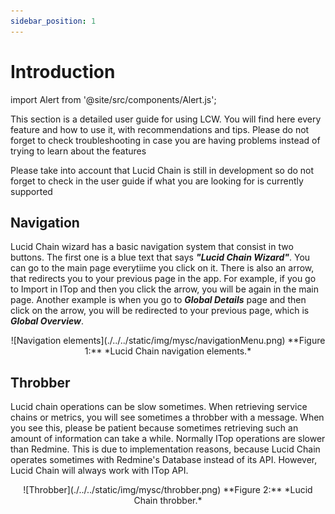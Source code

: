 ```yaml
---
sidebar_position: 1
---
```


# Introduction

import Alert from '@site/src/components/Alert.js';

This section is a detailed user guide for using LCW. You will find here every feature and how to use it, with recommendations and tips. Please do not forget to check troubleshooting in case you are having problems instead of trying to learn about the features

<Alert>
  Please take into account that Lucid Chain is still in development so do not forget to check in the user guide if what you are looking for is currently supported
</Alert>

## Navigation

Lucid Chain wizard has a basic navigation system that consist in two buttons. The first one is a blue text that says ***"Lucid Chain Wizard"***. You can go to the main page everytiime you click on it. There is also an arrow, that redirects you to your previous page in the app. For example, if you go to Import in ITop and then you click the arrow, you will be again in the main page. Another example is when you go to  ***Global Details*** page and then click on the arrow, you will be redirected to your previous page, which is ***Global Overview***.

<div align="center">
![Navigation elements](./../../static/img/mysc/navigationMenu.png)  
**Figure 1:** *Lucid Chain navigation elements.*
</div>

## Throbber

Lucid chain operations can be slow sometimes. When retrieving service chains or metrics, you will see sometimes a throbber with a message. When you see this, please be patient because sometimes retrieving such an amount of information can take a while. Normally ITop operations are slower than Redmine. This is due to implementation reasons, because Lucid Chain operates sometimes with Redmine's Database instead of its API. However, Lucid Chain will always work with ITop API.

<div align="center">
![Throbber](./../../static/img/mysc/throbber.png)  
**Figure 2:** *Lucid Chain throbber.*
</div>
